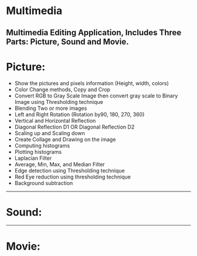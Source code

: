 # Multimedia
Multimedia Editing Application, Includes Three Parts: Picture, Sound and Movie.
---------------------------------------------------------------------------------
# Picture: 
 - Show the pictures and pixels information (Height, width, colors) 
 - Color Change methods, Copy and Crop 
 - Convert RGB to Gray Scale Image then convert gray scale to Binary Image using Thresholding technique
 - Blending Two or more images
 - Left and Right Rotation (Rotation by90, 180, 270, 360)
 - Vertical and Horizontal Reflection
 - Diagonal Reflection D1  OR Diagonal Reflection D2
 - Scaling up and Scaling down
 - Create Collage and Drawing on the image   
 - Computing histograms 
 - Plotting histograms
 - Laplacian Filter 
 - Average, Min, Max, and Median Filter   
 - Edge detection using Thresholding technique   
 - Red Eye reduction using thresholding technique   
 - Background subtraction   
---------------------------------------------------------------------------------
# Sound: 
---------------------------------------------------------------------------------
# Movie: 

